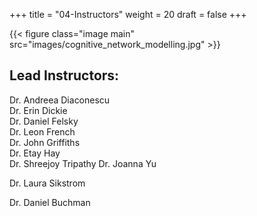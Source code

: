 +++
title = "04-Instructors"
weight = 20
draft = false
+++

{{< figure class="image main" src="images/cognitive_network_modelling.jpg" >}}

## Lead Instructors: 

Dr. Andreea Diaconescu     
Dr. Erin Dickie  
Dr. Daniel Felsky  
Dr. Leon French  
Dr. John Griffiths  
Dr. Etay Hay  
Dr. Shreejoy Tripathy
Dr. Joanna Yu

Dr. Laura Sikstrom

Dr. Daniel Buchman





